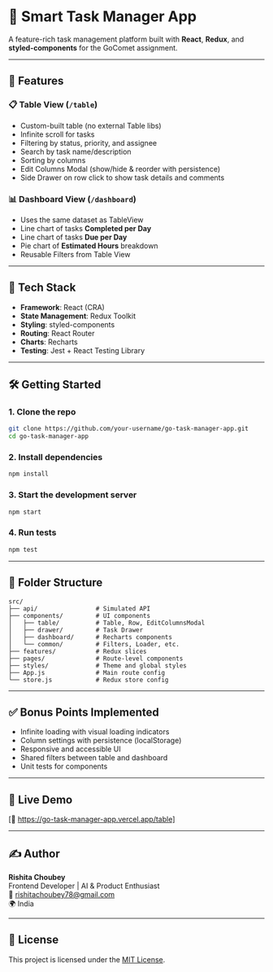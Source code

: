 # 🧩 Smart Task Manager App

A feature-rich task management platform built with **React**, **Redux**, and **styled-components** for the GoComet assignment.

---

## 🚀 Features

### 📋 Table View (`/table`)
- Custom-built table (no external Table libs)
- Infinite scroll for tasks
- Filtering by status, priority, and assignee
- Search by task name/description
- Sorting by columns
- Edit Columns Modal (show/hide & reorder with persistence)
- Side Drawer on row click to show task details and comments

### 📊 Dashboard View (`/dashboard`)
- Uses the same dataset as TableView
- Line chart of tasks **Completed per Day**
- Line chart of tasks **Due per Day**
- Pie chart of **Estimated Hours** breakdown
- Reusable Filters from Table View

---

## 🧠 Tech Stack

- **Framework**: React (CRA)
- **State Management**: Redux Toolkit
- **Styling**: styled-components
- **Routing**: React Router
- **Charts**: Recharts
- **Testing**: Jest + React Testing Library

---

## 🛠️ Getting Started

### 1. Clone the repo

```bash
git clone https://github.com/your-username/go-task-manager-app.git
cd go-task-manager-app
```

### 2. Install dependencies

```bash
npm install
```

### 3. Start the development server

```bash
npm start
```

### 4. Run tests

```bash
npm test
```

---

## 📁 Folder Structure

```
src/
├── api/                # Simulated API
├── components/         # UI components
│   ├── table/          # Table, Row, EditColumnsModal
│   ├── drawer/         # Task Drawer
│   ├── dashboard/      # Recharts components
│   └── common/         # Filters, Loader, etc.
├── features/           # Redux slices
├── pages/              # Route-level components
├── styles/             # Theme and global styles
├── App.js              # Main route config
└── store.js            # Redux store config
```

---

## ✅ Bonus Points Implemented

- Infinite loading with visual loading indicators
- Column settings with persistence (localStorage)
- Responsive and accessible UI
- Shared filters between table and dashboard
- Unit tests for components

---

## 📸 Live Demo

[🔗 https://go-task-manager-app.vercel.app/table]

---

## ✍️ Author

**Rishita Choubey**  
Frontend Developer | AI & Product Enthusiast  
📧 rishitachoubey78@gmail.com  
🌍 India

---

## 📄 License

This project is licensed under the [MIT License](LICENSE).

